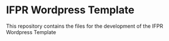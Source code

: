 # IFPR Wordpress Template
 This repository contains the files for the development of the IFPR Wordpress Template
